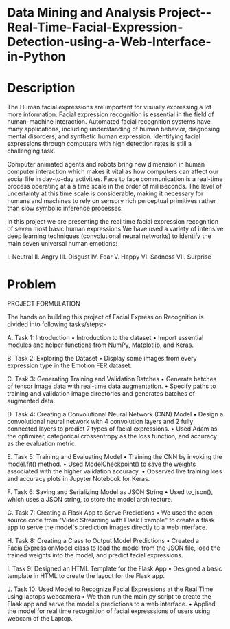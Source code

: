 # Data Mining and Analysis Project--Real-Time-Facial-Expression-Detection-using-a-Web-Interface-in-Python
# Description
The Human facial expressions are important for visually expressing a lot more information. Facial expression recognition is essential in the field of human-machine interaction. Automated facial recognition systems have many applications, including understanding of human behavior, diagnosing mental disorders, and synthetic human expression. Identifying facial expressions through computers with high detection rates is still a challenging task.

Computer animated agents and robots bring new dimension in human computer interaction which makes it vital as how computers can affect our social life in day-to-day activities. Face to face communication is a real-time process operating at a a time scale in the order of milliseconds. The level of uncertainty at this time scale is considerable, making it necessary for humans and machines to rely on sensory rich perceptual primitives rather than slow symbolic inference processes.

In this project we are presenting the real time facial expression recognition of seven most basic human expressions.We have used a variety of intensive deep learning techniques (convolutional neural networks) to identify the main seven universal human emotions: 

I. Neutral II. Angry III. Disgust IV. Fear V. Happy VI. Sadness VII. Surprise

# Problem

PROJECT FORMULATION 

The hands on building this project of Facial Expression Recognition is divided into following tasks/steps:-

A.	Task 1: Introduction 
•	Introduction to the dataset
•	Import essential modules and helper functions from NumPy, Matplotlib, and Keras.

B.	Task 2: Exploring the Dataset
•	Display some images from every expression type in the Emotion FER dataset.

C.	Task 3: Generating Training and Validation Batches
•	Generate batches of tensor image data with real-time data augmentation.
•	Specify paths to training and validation image directories and generates batches of augmented data.

D.	Task 4: Creating a Convolutional Neural Network (CNN) Model
•	Design a convolutional neural network with 4 convolution layers and 2 fully connected layers to predict 7 types of facial expressions.
•	Used Adam as the optimizer, categorical crossentropy as the loss function, and accuracy as the evaluation metric.

E.	Task 5: Training and Evaluating Model
•	Training the CNN by invoking the model.fit() method.
•	Used ModelCheckpoint() to save the weights associated with the higher validation accuracy.
•	Observed live training loss and accuracy plots in Jupyter Notebook for Keras.

F.	Task 6: Saving and Serializing Model as JSON String
•	Used to_json(), which uses a JSON string, to store the model architecture.

G.	Task 7: Creating a Flask App to Serve Predictions
•	We used the open-source code from "Video Streaming with Flask Example" to create a flask app to serve the model's prediction images directly to a web interface.

H.	Task 8: Creating a Class to Output Model Predictions
•	Created a FacialExpressionModel class to load the model from the JSON file, load the trained weights into the model, and predict facial expressions.

I.	Task 9: Designed an HTML Template for the Flask App
•	Designed a basic template in HTML to create the layout for the Flask app.

J.	Task 10: Used Model to Recognize Facial Expressions at the Real Time using laptops webcamera
•	We than run the main.py script to create the Flask app and serve the model's predictions to a web interface.
•	Applied the model for real time recognition of facial expresssions of users using webcam of the Laptop.


